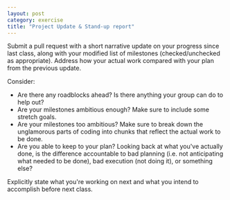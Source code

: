 ```yaml
---
layout: post
category: exercise
title: "Project Update & Stand-up report"
---
```


Submit a pull request with a short narrative update on your progress since last class,
along with your modified list of milestones (checked/unchecked as appropriate). Address
how your actual work compared with your plan from the previous update.

Consider:

* Are there any roadblocks ahead?  Is there anything your group can do to help out?
* Are your milestones ambitious enough?  Make sure to include some stretch goals.
* Are your milestones too ambitious?  Make sure to break down the unglamorous parts of coding
into chunks that reflect the actual work to be done.
* Are you able to keep to your plan?  Looking back at what you've actually done, is the difference
accountable to bad planning (i.e. not anticipating what needed to be done), bad execution (not doing it), or
something else?

Explicitly state what you're working on next and what you intend to accomplish before next class.